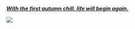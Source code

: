 [***With the first autumn chill, life will begin again.***](https://youtu.be/Tn7wvu8R4Wk)

![](https://i.ibb.co/GpHYjBL/ICw-KTgv-Mw-FU.webp)
